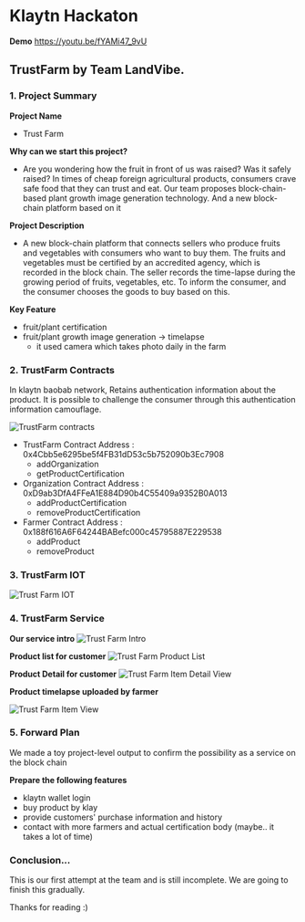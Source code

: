 # Klaytn Hackaton
**Demo**
https://youtu.be/fYAMi47_9vU

## TrustFarm by Team LandVibe.

### 1. Project Summary
**Project Name**
- Trust Farm


**Why can we start this project?**
- Are you wondering how the fruit in front of us was raised? Was it safely raised? In times of cheap foreign agricultural products, consumers crave safe food that they can trust and eat.
Our team proposes block-chain-based plant growth image generation technology. And a new block-chain platform based on it

**Project Description**
- A new block-chain platform that connects sellers who produce fruits and vegetables with consumers who want to buy them. The fruits and vegetables must be certified by an accredited agency, which is recorded in the block chain. The seller records the time-lapse during the growing period of fruits, vegetables, etc. To inform the consumer, and the consumer chooses the goods to buy based on this.

**Key Feature**
- fruit/plant certification
- fruit/plant growth image generation -> timelapse
    - it used camera which takes photo daily in the farm

### 2. TrustFarm Contracts
In klaytn baobab network, Retains authentication information about the product. It is possible to challenge the consumer through this authentication information camouflage.

![TrustFarm contracts](http://landvibe.cafe24.com/img/contract.png)
- TrustFarm Contract Address : 0x4Cbb5e6295be5f4FB31dD53c5b752090b3Ec7908
    - addOrganization
    - getProductCertification
- Organization Contract Address : 0xD9ab3DfA4FFeA1E884D90b4C55409a9352B0A013
    - addProductCertification
    - removeProductCertification
- Farmer Contract Address : 0x188f616A6F64244BABefc000c45795887E229538
    - addProduct
    - removeProduct

### 3. TrustFarm IOT
![Trust Farm IOT](http://landvibe.cafe24.com/img/trustfarm_iot.png)

### 4. TrustFarm Service
**Our service intro**
![Trust Farm Intro](http://landvibe.cafe24.com/img/trustfarm_intro.png)

**Product list for customer**
![Trust Farm Product List](http://landvibe.cafe24.com/img/trustfarm_product.png)

**Product Detail for customer**
![Trust Farm Item Detail View](http://landvibe.cafe24.com/img/trustfarm_product_detail.png)

**Product timelapse uploaded by farmer**

![Trust Farm Item View](http://landvibe.cafe24.com/img/trustfarm_koreamelon.webp)

### 5. Forward Plan
We made a toy project-level output to confirm the possibility as a service on the block chain

**Prepare the following features**
- klaytn wallet login
- buy product by klay
- provide customers' purchase information and history
- contact with more farmers and actual certification body (maybe.. it takes a lot of time)


### Conclusion...
This is our first attempt at the team and is still incomplete. We are going to finish this gradually.

Thanks for reading :)
